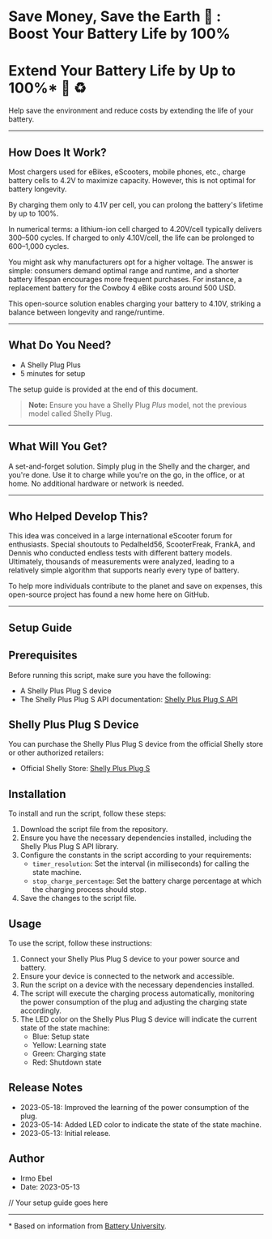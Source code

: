 
# Save Money, Save the Earth 🍃 : Boost Your Battery Life by 100%


# Extend Your Battery Life by Up to 100%* :battery: :recycle:

Help save the environment and reduce costs by extending the life of your battery. 

---

## How Does It Work?

Most chargers used for eBikes, eScooters, mobile phones, etc., charge battery cells to 4.2V to maximize capacity. However, this is not optimal for battery longevity.

By charging them only to 4.1V per cell, you can prolong the battery's lifetime by up to 100%.

In numerical terms: a lithium-ion cell charged to 4.20V/cell typically delivers 300–500 cycles. If charged to only 4.10V/cell, the life can be prolonged to 600–1,000 cycles.

You might ask why manufacturers opt for a higher voltage. The answer is simple: consumers demand optimal range and runtime, and a shorter battery lifespan encourages more frequent purchases. For instance, a replacement battery for the Cowboy 4 eBike costs around 500 USD.

This open-source solution enables charging your battery to 4.10V, striking a balance between longevity and range/runtime.

---

## What Do You Need?

- A Shelly Plug Plus
- 5 minutes for setup

The setup guide is provided at the end of this document.

> **Note:** Ensure you have a Shelly Plug *Plus* model, not the previous model called Shelly Plug.

---

## What Will You Get?

A set-and-forget solution. Simply plug in the Shelly and the charger, and you're done. Use it to charge while you're on the go, in the office, or at home. No additional hardware or network is needed.

---

## Who Helped Develop This?

This idea was conceived in a large international eScooter forum for enthusiasts. Special shoutouts to Pedalheld56, ScooterFreak, FrankA, and Dennis who conducted endless tests with different battery models. Ultimately, thousands of measurements were analyzed, leading to a relatively simple algorithm that supports nearly every type of battery.

To help more individuals contribute to the planet and save on expenses, this open-source project has found a new home here on GitHub.

---

## Setup Guide

## Prerequisites

Before running this script, make sure you have the following:

- A Shelly Plus Plug S device
- The Shelly Plus Plug S API documentation: [Shelly Plus Plug S API](https://shelly-api-docs.shelly.cloud/#shelly-plug-s)

## Shelly Plus Plug S Device

You can purchase the Shelly Plus Plug S device from the official Shelly store or other authorized retailers:

  - Official Shelly Store: [Shelly Plus Plug S](https://www.shelly.cloud/en/products/shop/shelly-plus-plug-s)


## Installation

To install and run the script, follow these steps:

1. Download the script file from the repository.
2. Ensure you have the necessary dependencies installed, including the Shelly Plus Plug S API library.
3. Configure the constants in the script according to your requirements:
   - `timer_resolution`: Set the interval (in milliseconds) for calling the state machine.
   - `stop_charge_percentage`: Set the battery charge percentage at which the charging process should stop.
4. Save the changes to the script file.

## Usage

To use the script, follow these instructions:

1. Connect your Shelly Plus Plug S device to your power source and battery.
2. Ensure your device is connected to the network and accessible.
3. Run the script on a device with the necessary dependencies installed.
4. The script will execute the charging process automatically, monitoring the power consumption of the plug and adjusting the charging state accordingly.
5. The LED color on the Shelly Plus Plug S device will indicate the current state of the state machine:
   - Blue: Setup state
   - Yellow: Learning state
   - Green: Charging state
   - Red: Shutdown state

## Release Notes

- 2023-05-18: Improved the learning of the power consumption of the plug.
- 2023-05-14: Added LED color to indicate the state of the state machine.
- 2023-05-13: Initial release.

## Author

- Irmo Ebel
- Date: 2023-05-13


// Your setup guide goes here

---

\* Based on information from [Battery University](https://batteryuniversity.com/article/bu-808-how-to-prolong-lithium-based-batteries#:~:text=If%20charged%20to%20only%204.10,the%20capacity%20the%20battery%20stores).

